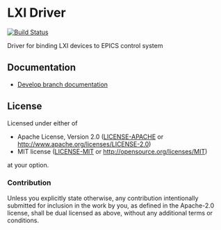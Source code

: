 # LXI Driver

[![Build Status](https://travis-ci.org/binp-automation/lxi-drv-rs.png?branch=develop)](https://travis-ci.org/binp-automation/lxi-drv-rs)

Driver for binding LXI devices to EPICS control system

## Documentation

+ [Develop branch documentation](https://binp-automation.github.io/lxi-drv-rs/target/doc/lxidrv/)

## License

Licensed under either of

 * Apache License, Version 2.0 ([LICENSE-APACHE](LICENSE-APACHE) or http://www.apache.org/licenses/LICENSE-2.0)
 * MIT license ([LICENSE-MIT](LICENSE-MIT) or http://opensource.org/licenses/MIT)

at your option.

### Contribution

Unless you explicitly state otherwise, any contribution intentionally submitted
for inclusion in the work by you, as defined in the Apache-2.0 license, shall be dual licensed as above, without any
additional terms or conditions.
